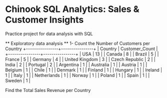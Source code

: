# Chinook SQL Analytics: Sales & Customer Insights
Practice project for data analysis with SQL

** Exploratory data analysis **
1- Count the Number of Customers per Country
+----------------+----------------+
| Country        | Customer_Count |
+----------------+----------------+
| USA            |             13 |
| Canada         |              8 |
| Brazil         |              5 |
| France         |              5 |
| Germany        |              4 |
| United Kingdom |              3 |
| Czech Republic |              2 |
| India          |              2 |
| Portugal       |              2 |
| Argentina      |              1 |
| Australia      |              1 |
| Austria        |              1 |
| Belgium        |              1 |
| Chile          |              1 |
| Denmark        |              1 |
| Finland        |              1 |
| Hungary        |              1 |
| Ireland        |              1 |
| Italy          |              1 |
| Netherlands    |              1 |
| Norway         |              1 |
| Poland         |              1 |
| Spain          |              1 |
| Sweden         |              1 |

Find the Total Sales Revenue per Country


